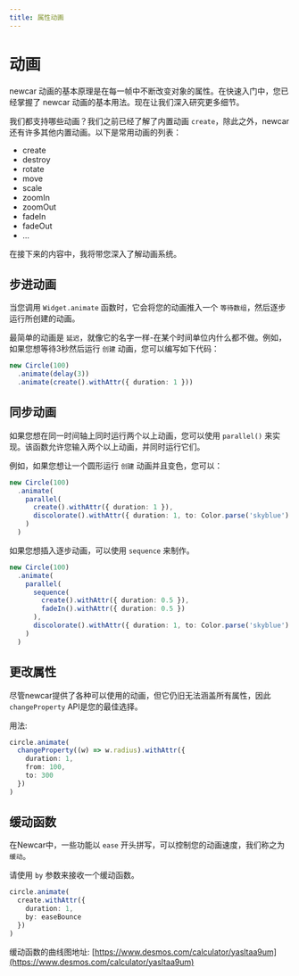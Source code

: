 ```yaml
---
title: 属性动画
---
```


<script setup lang="ts">
import { default as DemoDiscolorate } from '../../basic/demos/animation/discolorate.vue'
import { default as DemoFadeIn} from '../../basic/demos/animation/fadeIn.vue'
</script>


# 动画

newcar 动画的基本原理是在每一帧中不断改变对象的属性。在快速入门中，您已经掌握了 newcar 动画的基本用法。现在让我们深入研究更多细节。

我们都支持哪些动画？我们之前已经了解了内置动画 `create`，除此之外，newcar 还有许多其他内置动画。以下是常用动画的列表：

- create
- destroy
- rotate
- move
- scale
- zoomIn
- zoomOut
- fadeIn
- fadeOut
- ...

在接下来的内容中，我将带您深入了解动画系统。

## 步进动画

当您调用 `Widget.animate` 函数时，它会将您的动画推入一个 `等待数组`，然后逐步运行所创建的动画。

最简单的动画是 `延迟`，就像它的名字一样-在某个时间单位内什么都不做。例如，如果您想等待3秒然后运行 `创建` 动画，您可以编写如下代码：

```ts
new Circle(100)
  .animate(delay(3))
  .animate(create().withAttr({ duration: 1 }))
```

## 同步动画

如果您想在同一时间轴上同时运行两个以上动画，您可以使用 `parallel()` 来实现。该函数允许您输入两个以上动画，并同时运行它们。

例如，如果您想让一个圆形运行 `创建` 动画并且变色，您可以：

```ts
new Circle(100)
  .animate(
    parallel(
      create().withAttr({ duration: 1 }),
      discolorate().withAttr({ duration: 1, to: Color.parse('skyblue') })
    )
  )
```
<DemoDiscolorate/>

如果您想插入逐步动画，可以使用 `sequence` 来制作。

```ts
new Circle(100)
  .animate(
    parallel(
      sequence(
        create().withAttr({ duration: 0.5 }),
        fadeIn().withAttr({ duration: 0.5 })
      ),
      discolorate().withAttr({ duration: 1, to: Color.parse('skyblue') })
    )
  )
```
<DemoFadeIn/>

## 更改属性

尽管newcar提供了各种可以使用的动画，但它仍旧无法涵盖所有属性，因此 `changeProperty` API是您的最佳选择。

用法:

```ts
circle.animate(
  changeProperty((w) => w.radius).withAttr({
    duration: 1,
    from: 100,
    to: 300
  })
)
```

## 缓动函数

在Newcar中，一些功能以 `ease` 开头拼写，可以控制您的动画速度，我们称之为 `缓动`。

请使用 `by` 参数来接收一个缓动函数。

```ts
circle.animate(
  create.withAttr({
    duration: 1,
    by: easeBounce
  })
)
```

缓动函数的曲线图地址: [https://www.desmos.com/calculator/yasltaa9um](https://www.desmos.com/calculator/yasltaa9um)
